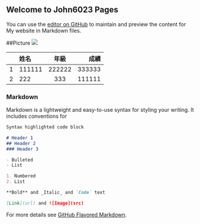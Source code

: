 ## Welcome to John6023 Pages

You can use the [editor on GitHub](https://github.com/John6023/repo0106/edit/master/README.md) to maintain and preview the content for My website in Markdown files.


##Picture
<img src="http://i.imgur.com/dixdmHp.png"></a>

|  | 姓名 | 年級 | 成績 |
|:----|:------|:------:|------:|
|1|111111|222222|333333|
|2|222|333|111111|
### Markdown

Markdown is a lightweight and easy-to-use syntax for styling your writing. It includes conventions for

```markdown
Syntax highlighted code block

# Header 1
## Header 2
### Header 3

- Bulleted
- List

1. Numbered
2. List

**Bold** and _Italic_ and `Code` text

[Link](url) and ![Image](src)
```

For more details see [GitHub Flavored Markdown](https://guides.github.com/features/mastering-markdown/).

